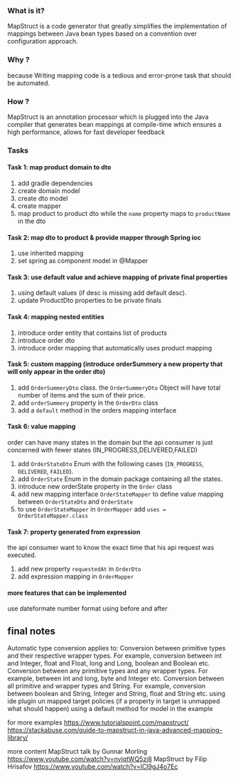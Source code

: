 ### What is it?

MapStruct is a code generator that greatly simplifies the implementation of mappings between Java bean types based on a convention over configuration approach.

### Why ?

because Writing mapping code is a tedious and error-prone task that should be automated.

### How ?

MapStruct is an annotation processor which is plugged into the Java compiler that generates bean mappings at compile-time which ensures a high performance, allows for fast developer feedback

### Tasks

#### Task 1: map product domain to dto

1. add gradle dependencies
2. create domain model
3. create dto model
4. create mapper
5. map product to product dto while the `name` property maps to `productName` in the dto

#### Task 2: map dto to product & provide mapper through Spring ioc

1. use inherited mapping
2. set spring as component model in @Mapper

#### Task 3: use default value and achieve mapping of private final properties

1. using default values (if desc is missing add default desc).
2. update ProductDto properties to be private finals

#### Task 4: mapping nested entities

1. introduce order entity that contains list of products
2. introduce order dto
3. introduce order mapping that automatically uses product mapping

#### Task 5: custom mapping (introduce orderSummery a new property that will only appear in the order dto)

1. add `OrderSummeryDto` class. the `OrderSummeryDto` Object will have total number of items and the sum of their price.
2. add `orderSummery` property in the `OrderDto` class
3. add a `default` method in the orders mapping interface

#### Task 6: value mapping

order can have many states in the domain but the api consumer is just concerned with fewer states (IN_PROGRESS,DELIVERED,FAILED)

1. add `OrderStateDto` Enum with the following cases  (`IN_PROGRESS`, `DELIVERED`, `FAILED`). 
2. add `OrderState` Enum in the domain package containing all the states.
3. introduce new orderState property in the `Order` class
4. add new mapping interface `OrderStateMapper` to define value mapping between `OrderStateDto` and `OrderState`
5. to use `OrderStateMapper` in `OrderMapper` add `uses = OrderStateMapper.class` 


#### Task 7: property generated from expression
the api consumer want to know the exact time that his api request was executed.

1. add new property `requestedAt` in `OrderDto`
2. add expression mapping in `OrderMapper` 

#### more features that can be implemented


use dateformate 
number format 
using before and after

final notes
--
Automatic type conversion applies to:
Conversion between primitive types and their respective wrapper types. For example, conversion between int and Integer, float and Float, long and Long, boolean and Boolean etc. Conversion between any primitive types and any wrapper types. For example,
between int and long, byte and Integer etc. Conversion between all primitive and wrapper types and String. For example, conversion between boolean and String, Integer and String, float and String etc. using ide plugin un mapped target policies (if a
property in target is unmapped what should happen)
using a default method for model in the example

for more examples
https://www.tutorialspoint.com/mapstruct/
https://stackabuse.com/guide-to-mapstruct-in-java-advanced-mapping-library/

more content MapStruct talk by Gunnar Morling https://www.youtube.com/watch?v=nvjqtWQ5zj8
MapStruct by Filip Hrisafov https://www.youtube.com/watch?v=ICl9gJ4o7Ec